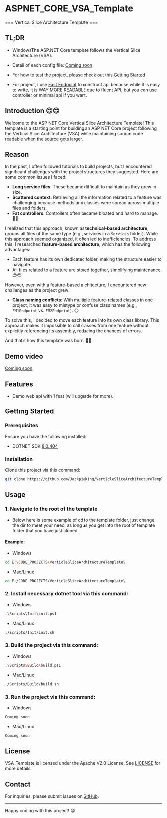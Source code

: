 # ASPNET_CORE_VSA_Template

=== Vertical Slice Architecture Template ===

## TL;DR

- WindowsThe ASP.NET Core template follows the Vertical Slice Architecture (VSA)..

- Detail of each config file: [Coming soon]()

- For how to test the project, please check out this [Getting Started](#getting-started)

- For project, I use [Fast Endpoint](https://fast-endpoints.com/) to construct api because while it is easy to write, it is WAY MORE READABLE due to fluent API, but you can use controller or minimal api if you want.

## Introduction 😊😊

Welcome to the ASP NET Core Vertical Slice Architecture Template! This template is a starting point for building an ASP NET Core project following the Vertical Slice Architecture (VSA) while maintaining source code readable when the source gets larger.

## Reason

In the past, I often followed tutorials to build projects, but I encountered significant challenges with the project structures they suggested. Here are some common issues I faced:

- **Long service files**: These became difficult to maintain as they grew in size.
- **Scattered context**: Retrieving all the information related to a feature was challenging because methods and classes were spread across multiple files and folders.
- **Fat controllers**: Controllers often became bloated and hard to manage. 🤦‍♂️

I realized that this approach, known as **technical-based architecture**, groups all files of the same type (e.g., services in a `Services` folder). While this approach seemed organized, it often led to inefficiencies. To address this, I researched **feature-based architecture**, which has the following advantages:

- Each feature has its own dedicated folder, making the structure easier to navigate.
- All files related to a feature are stored together, simplifying maintenance. 😍😍

However, even with a feature-based architecture, I encountered new challenges as the project grew:

- **Class naming conflicts**: With multiple feature-related classes in one project, it was easy to mistype or confuse class names (e.g., `FM1Endpoint` vs. `FM2Endpoint`). ☹️

To solve this, I decided to move each feature into its own class library. This approach makes it impossible to call classes from one feature without explicitly referencing its assembly, reducing the chances of errors.

And that’s how this template was born! 🤣🤣

## Demo video

[Coming soon]()

## Features

- Demo web api with 1 feat (will upgrade for more).

## Getting Started

### Prerequisites

Ensure you have the following installed:

- DOTNET SDK [8.0.404](https://dotnet.microsoft.com/en-us/download/dotnet/8.0)

### Installation

Clone this project via this command:

```bash
git clone https://github.com/Jackpieking/VerticleSliceArchitectureTemplate.git
```

## Usage

### 1. Navigate to the root of the template

- Below here is some example of cd to the template folder, just change the dir to meet your need, as long as you get into the root of template folder that you have just cloned

#### Example:

- Windows

```bash
cd E:\CODE_PROJECTS\VerticleSliceArchitectureTemplate\
```

- Mac/Linux

```bash
cd E:/CODE_PROJECTS/VerticleSliceArchitectureTemplate\
```

### 2. Install necessary dotnet tool via this command:

- Windows

```bash
.\Scripts\Init\init.ps1
```

- Mac/Linux

```bash
./Scripts/Init/init.sh
```

### 3. Build the project via this command:

- Windows

```bash
.\Scripts\Build\build.ps1
```

- Mac/Linux

```bash
./Scripts/Build/build.sh
```

### 3. Run the project via this command:

- Windows

```bash
Coming soon
```

- Mac/Linux

```bash
Coming soon
```

## License

VSA_Template is licensed under the Apache V2.0 License. See [LICENSE](https://github.com/Jackpieking/VerticleSliceArchitectureTemplate/blob/master/LICENSE) for more details.

## Contact

For inquiries, please submit issues on [GitHub](https://github.com/Jackpieking/VerticleSliceArchitectureTemplate).

---

Happy coding with this project! 😁

